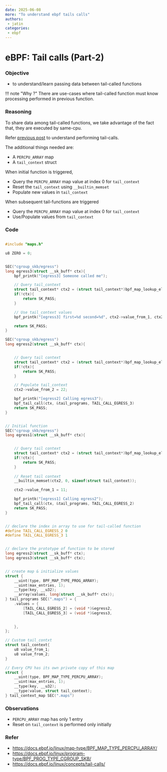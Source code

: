 ```yaml
---
date: 2025-06-08
more: "To understand ebpf tails calls"
authors:
 - jatin
categories:
 - ebpf
---
```


# eBPF: Tail calls (Part-2)


### Objective

- to understand/learn passing data between tail-called functions

<!-- more -->
!!! note "Why ?"
    There are use-cases where tail-called function must know processing performed in previous function.



### Reasoning

To share data among tail-called functions, we take advantage of the fact that, they are executed by same-cpu.

Refer [previous post](./ebpf-tail-calls.md) to understand performing tail-calls.

The additional things needed are:

- A `PERCPU_ARRAY` map
- A `tail_context` struct

When initial function is triggered, 

- Query the `PERCPU_ARRAY` map value at index 0 for `tail_context`
- Reset the `tail_context` using `__builtin_memset`
- Populate new values in `tail_context`

When subsequent tail-functions are triggered

- Query the `PERCPU_ARRAY` map value at index 0 for `tail_context`
- Use/Populate values from `tail_context`

### Code


```c title="programs.h" linenums="1"

#include "maps.h"

u8 ZERO = 0;


SEC("cgroup_skb/egress")
long egress3(struct __sk_buff* ctx){
    bpf_printk("[egress3] Someone called me");

    // Query tail_context
    struct tail_context* ctx2 = (struct tail_context*)bpf_map_lookup_elem(&tail_context_map, &ZERO);
    if(!ctx){
        return SK_PASS;
    }

    // Use tail_context values
    bpf_printk("[egress3] first=%d second=%d", ctx2->value_from_1, ctx2->value_from_1);

    return SK_PASS;
}

SEC("cgroup_skb/egress")
long egress2(struct __sk_buff* ctx){


    // Query tail context
    struct tail_context* ctx2 = (struct tail_context*)bpf_map_lookup_elem(&tail_context_map, &ZERO);
    if(!ctx){
        return SK_PASS;
    }

    // Populate tail_context
    ctx2->value_from_2 = 22;

    bpf_printk("[egress2] Calling egress3");
    bpf_tail_call(ctx, &tail_programs, TAIL_CALL_EGRESS_3)
    return SK_PASS;
}


// Initial function
SEC("cgroup_skb/egress")
long egress1(struct __sk_buff* ctx){


    // Query tail context
    struct tail_context* ctx2 = (struct tail_context*)bpf_map_lookup_elem(&tail_context_map, &ZERO);
    if(!ctx){
        return SK_PASS;
    }
    
    // Reset tail context
    __builtin_memset(ctx2, 0, sizeof(struct tail_context));

    ctx2->value_from_1 = 11;

    bpf_printk("[egress1] Calling egress2");
    bpf_tail_call(ctx, &tail_programs, TAIL_CALL_EGRESS_2)
    return SK_PASS;
}

```


```c title="maps.h" linenums="1"

// declare the index in array to use for tail-called function
#define TAIL_CALL_EGRESS_2 0 
#define TAIL_CALL_EGRESS_3 1 


// declare the prototype of function to be stored
long egress2(struct __sk_buff* ctx);
long egress3(struct __sk_buff* ctx);


// create map & initialize values
struct {
	__uint(type, BPF_MAP_TYPE_PROG_ARRAY);
	__uint(max_entries, 1);
	__type(key, __u32);
	__array(values, long(struct __sk_buff* ctx));
} tail_programs SEC(".maps") = {
	.values = {
		[TAIL_CALL_EGRESS_2] = (void *)&egress2, 
		[TAIL_CALL_EGRESS_3] = (void *)&egress3,

        
	},
};  

// Custom tail_contxt
struct tail_context{
    u8 value_from_1;
    u8 value_from_2;
}

// Every CPU has its own private copy of this map
struct {
	__uint(type, BPF_MAP_TYPE_PERCPU_ARRAY);
	__uint(max_entries, 1);
	__type(key, __u32);
	__type(value, struct tail_context);
} tail_context_map SEC(".maps") 


```

### Observations

- `PERCPU_ARRAY` map has only 1 entry
- Reset on `tail_context` is performed only initially


### Refer

- https://docs.ebpf.io/linux/map-type/BPF_MAP_TYPE_PERCPU_ARRAY/
- https://docs.ebpf.io/linux/program-type/BPF_PROG_TYPE_CGROUP_SKB/
- https://docs.ebpf.io/linux/concepts/tail-calls/